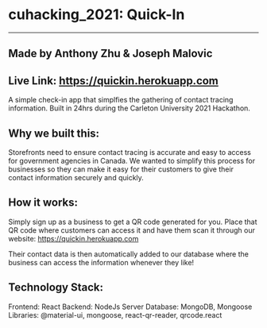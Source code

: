 # cuhacking_2021: Quick-In 
<hr />
<h2>Made by Anthony Zhu & Joseph Malovic</h2>

## Live Link: https://quickin.herokuapp.com

A simple check-in app that simplfies the gathering of contact tracing information. 
Built in 24hrs during the Carleton University 2021 Hackathon. 

## Why we built this: 

Storefronts need to ensure contact tracing is accurate and easy to access for government agencies in Canada. We wanted to simplify this process for businesses
so they can make it easy for their customers to give their contact information securely and quickly. 

## How it works: 

Simply sign up as a business to get a QR code generated for you. Place that QR code where customers can access it and have them scan it through our website:
https://quickin.herokuapp.com

Their contact data is then automatically added to our database where the business can access the information whenever they like! 


## Technology Stack:

Frontend: React
Backend: NodeJs Server
Database: MongoDB, Mongoose
Libraries: @material-ui, mongoose, react-qr-reader, qrcode.react

